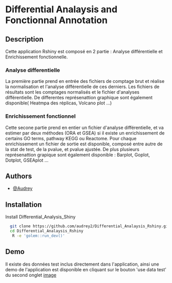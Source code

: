
# Differential Analaysis and Fonctionnal Annotation
## Description
Cette application Rshiny est composé en 2 partie : Analyse différentielle et Enrichissement fonctionnelle. 
### Analyse differentielle
La première partie prend en entrée des fichiers de comptage brut et réalise la normalisation et l'analyse différentielle de ces derniers.
Les fichiers de résultats sont les comptages normalisés et le fichier d'analyses différentielle. De differentes représenattion graphique sont également disponible( Heatmpa des réplicas, Volcano plot ...)
### Enrichissement fonctionnel
Cette secone partie prend en entier un fichier d'analyse différentielle, et va estimer par deux méthodes (ORA et GSEA) si il existe un enrichissement de certains GO terms, pathway KEGG ou Reactome. Pour chaque enrichissement un fichier de sortie est disponible, composé entre autre de la stat de test, de la pvalue, et pvalue ajustée. De plus plusieurs représenattion grapique sont également disponible : Barplot, Goplot, Dotplot, GSEAplot ...


## Authors

- [@Audrey](https://www.github.com/audrey2)


## Installation

Install Differential_Analysis_Shiny

```bash
  git clone https://github.com/audrey2/Differential_Analaysis_Rshiny.git
  cd Differential_Analaysis_Rshiny
   R -e 'golem::run_dev()'
```
    
## Demo

Il existe des données test inclus directement dans l'application, ainsi une demo de l'application est disponible en cliquant sur le bouton 'use data test' du second onglet
[image]("https://github.com/audrey2/Differential_Analaysis_Rshiny/Data_test_DAFE.png")


